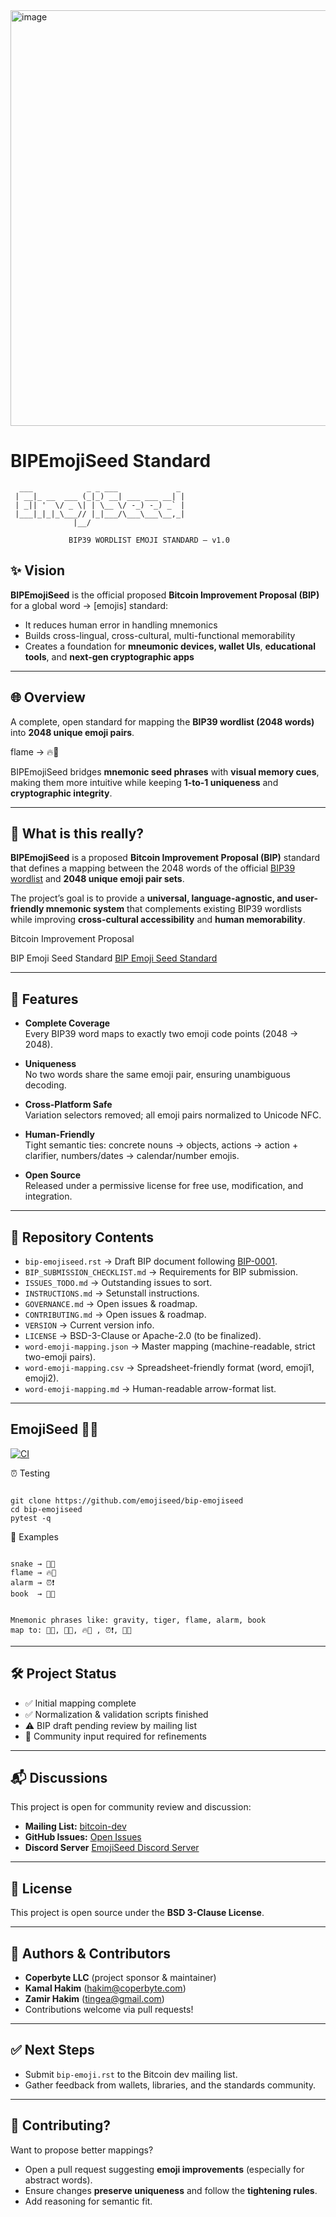 <img width="1020" height="665" alt="image" src="https://github.com/user-attachments/assets/fa6cac8d-19ab-4e11-9711-032a5d3a38f6" />

# BIPEmojiSeed Standard

```
  ___            _ _ ___             _ 
 | __|_ __  ___ (_|_) __| ___ ___ __| |
 | _|| '  \/ _ \| | \__ \/ -_) -_) _` |
 |___|_|_|_\___// |_|___/\___\___\__,_|
              |__/                     
              
             BIP39 WORDLIST EMOJI STANDARD — v1.0
```

## ✨ Vision

**BIPEmojiSeed** is the official proposed **Bitcoin Improvement Proposal (BIP)** for a global word -> [emojis] standard:

- It reduces human error in handling mnemonics
- Builds cross-lingual, cross-cultural, multi-functional memorability
- Creates a foundation for **mneumonic devices, wallet UIs**, **educational tools**, and **next-gen cryptographic apps**

---

## 🌐 Overview

A complete, open standard for mapping the **BIP39 wordlist (2048 words)** into **2048 unique emoji pairs**.

flame → 🔥💨

BIPEmojiSeed bridges **mnemonic seed phrases** with **visual memory cues**, making them more intuitive while keeping **1-to-1 uniqueness** and **cryptographic integrity**.

---

## 🤔 What is this really?

**BIPEmojiSeed** is a proposed **Bitcoin Improvement Proposal (BIP)** standard that defines a mapping between the 2048 words of the official [BIP39 wordlist](https://github.com/bitcoin/bips/blob/master/bip-0039/english.txt) and **2048 unique emoji pair sets**.

The project’s goal is to provide a **universal, language-agnostic, and user-friendly mnemonic system** that complements existing BIP39 wordlists while improving **cross-cultural accessibility** and **human memorability**.

Bitcoin Improvement Proposal 

BIP Emoji Seed Standard [ BIP Emoji Seed Standard ](https://raw.githubusercontent.com/emojiseed/bip-emojiseed/main/bip-emojiseed.rst)

---

## 🚀 Features

- **Complete Coverage**  
  Every BIP39 word maps to exactly two emoji code points (2048 → 2048).
  
- **Uniqueness**  
  No two words share the same emoji pair, ensuring unambiguous decoding.

- **Cross-Platform Safe**  
  Variation selectors removed; all emoji pairs normalized to Unicode NFC.

- **Human-Friendly**  
  Tight semantic ties: concrete nouns → objects, actions → action + clarifier, numbers/dates → calendar/number emojis.

- **Open Source**  
  Released under a permissive license for free use, modification, and integration.

---

## 📂 Repository Contents

- `bip-emojiseed.rst` → Draft BIP document following [BIP-0001](https://github.com/bitcoin/bips/blob/master/bip-0001.mediawiki).
- `BIP_SUBMISSION_CHECKLIST.md` → Requirements for BIP submission.
- `ISSUES_TODO.md` → Outstanding issues to sort.     
- `INSTRUCTIONS.md` → Setunstall instructions.
- `GOVERNANCE.md` → Open issues & roadmap.  
- `CONTRIBUTING.md` → Open issues & roadmap.  
- `VERSION` → Current version info.
- `LICENSE` → BSD-3-Clause or Apache-2.0 (to be finalized).
- `word-emoji-mapping.json` → Master mapping (machine-readable, strict two-emoji pairs).  
- `word-emoji-mapping.csv` → Spreadsheet-friendly format (word, emoji1, emoji2).  
- `word-emoji-mapping.md` → Human-readable arrow-format list.
---

## EmojiSeed 🌱✨

[![CI](https://github.com/emojiseed/bip-emojiseed/actions/workflows/ci.yml/badge.svg)](https://github.com/emojiseed/bip-emojiseed/actions/workflows/ci.yml)

⏰ Testing

```

git clone https://github.com/emojiseed/bip-emojiseed
cd bip-emojiseed
pytest -q

```

📜 Examples

```

snake → 🐍🐍
flame → 🔥💨
alarm → ⏰❗
book  → 📖📖

```
```

Mnemonic phrases like: gravity, tiger, flame, alarm, book
map to: 🌌🌌, 🐯🐯, 🔥💨 , ⏰❗, 📖📖

```

---

## 🛠️ Project Status

- ✅ Initial mapping complete  
- ✅ Normalization & validation scripts finished  
- ⚠️ BIP draft pending review by mailing list  
- 📣 Community input required for refinements  

---

## 📬 Discussions

This project is open for community review and discussion:

- **Mailing List:** [bitcoin-dev](https://lists.linuxfoundation.org/mailman/listinfo/bitcoin-dev)
- **GitHub Issues:** [Open Issues](https://github.com/emojiseed/bip-emojiseeds/issues)
- **Discord Server** [EmojiSeed Discord Server](https://discord.com/channels/1422040199872905357/1422040200539803810)

---

## 📖 License

This project is open source under the **BSD 3-Clause License**.

---

## 👤 Authors & Contributors

- **Coperbyte LLC** (project sponsor & maintainer)
- **Kamal Hakim** (<hakim@coperbyte.com>)
- **Zamir Hakim** (<tingea@gmail.com>)
- Contributions welcome via pull requests!

---

## ✅ Next Steps

- Submit `bip-emoji.rst` to the Bitcoin dev mailing list.  
- Gather feedback from wallets, libraries, and the standards community.

--- 

## 🤝 Contributing?

Want to propose better mappings?

- Open a pull request suggesting **emoji improvements** (especially for abstract words).
- Ensure changes **preserve uniqueness** and follow the **tightening rules**.
- Add reasoning for semantic fit.

